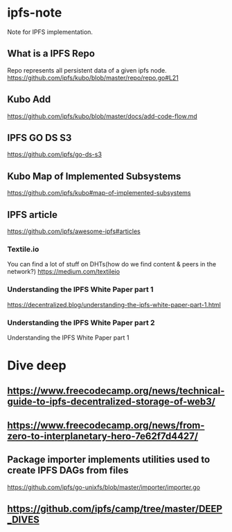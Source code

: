 # ipfs-note
Note for IPFS implementation.

## What is a IPFS Repo
Repo represents all persistent data of a given ipfs node. https://github.com/ipfs/kubo/blob/master/repo/repo.go#L21

## Kubo Add 
https://github.com/ipfs/kubo/blob/master/docs/add-code-flow.md

## IPFS GO DS S3
https://github.com/ipfs/go-ds-s3

## Kubo Map of Implemented Subsystems
https://github.com/ipfs/kubo#map-of-implemented-subsystems

## IPFS article
https://github.com/ipfs/awesome-ipfs#articles

### Textile.io
You can find a lot of stuff on DHTs(how do we find content & peers in the network?)
https://medium.com/textileio

### Understanding the IPFS White Paper part 1
https://decentralized.blog/understanding-the-ipfs-white-paper-part-1.html

### Understanding the IPFS White Paper part 2
Understanding the IPFS White Paper part 1

# Dive deep

## https://www.freecodecamp.org/news/technical-guide-to-ipfs-decentralized-storage-of-web3/

## https://www.freecodecamp.org/news/from-zero-to-interplanetary-hero-7e62f7d4427/

## Package importer implements utilities used to create IPFS DAGs from files
https://github.com/ipfs/go-unixfs/blob/master/importer/importer.go

## https://github.com/ipfs/camp/tree/master/DEEP_DIVES

